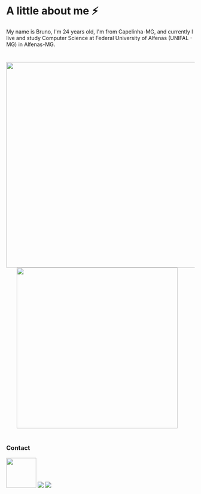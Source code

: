 # A little about me ⚡
My name is Bruno, I'm 24 years old, I'm from Capelinha-MG, and currently I live and study Computer Science at Federal University of Alfenas (UNIFAL - MG) in Alfenas-MG.

#
<img src="https://github-readme-stats.vercel.app/api?username=brunomartins009&show_icons=true&theme=radical&show_icons=true" style="width: 550px;" />&nbsp;&nbsp;&nbsp;&nbsp;&nbsp;&nbsp;&nbsp;<img src="https://github-readme-stats.vercel.app/api/top-langs/?username=brunomartins009&layout=compact&theme=radical" style="width: 430px;" />

#
### Contact
[<img src="https://img.shields.io/badge/-LinkedIn-blue?style=flat-square&logo=Linkedin&logoColor=white" style=width:80px;/>](www.linkedin.com/in/bruno-martins-541a37350)  [<img src = "https://img.shields.io/badge/instagram-%23E4405F.svg?&style=for-the-badge&logo=instagram&logoColor=white">](https://www.instagram.com/brunomartins009/) [<img src = "https://img.shields.io/badge/Gmail-D14836?style=for-the-badge&logo=gmail&logoColor=white"/>](mailto:martinscordeiro009@gmail.com)
